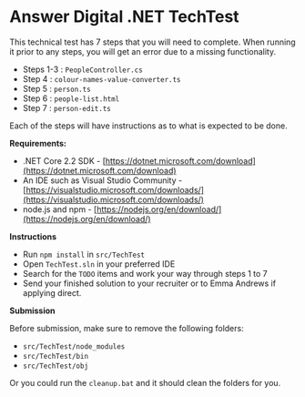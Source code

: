 # Answer Digital .NET TechTest

This technical test has 7 steps that you will need to complete. When running it prior to any steps, you will get an error due to a missing functionality.

* Steps 1-3 : `PeopleController.cs`
* Step 4 : `colour-names-value-converter.ts`
* Step 5 : `person.ts`
* Step 6 : `people-list.html`
* Step 7 : `person-edit.ts`

Each of the steps will have instructions as to what is expected to be done.

**Requirements:**

* .NET Core 2.2 SDK - [https://dotnet.microsoft.com/download](https://dotnet.microsoft.com/download)
* An IDE such as Visual Studio Community - [https://visualstudio.microsoft.com/downloads/](https://visualstudio.microsoft.com/downloads/)
* node.js and npm - [https://nodejs.org/en/download/](https://nodejs.org/en/download/)

**Instructions**

* Run `npm install` in `src/TechTest`
* Open `TechTest.sln` in your preferred IDE
* Search for the `TODO` items and work your way through steps 1 to 7
* Send your finished solution to your recruiter or to Emma Andrews if applying direct.

**Submission**

Before submission, make sure to remove the following folders:

- `src/TechTest/node_modules`
- `src/TechTest/bin`
- `src/TechTest/obj`

Or you could run the `cleanup.bat` and it should clean the folders for you.